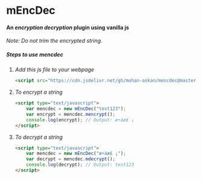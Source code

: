 # mEncDec
#### An *encryption* *decryption* plugin using vanilla js
*Note: Do not trim the encrypted string.*
##### Steps to use mencdec
1. *Add this js file to your webpage*
    ```html
    <script src="https://cdn.jsdelivr.net/gh/mohan-askan/mencdec@master/mEncDec.js"></script>
    ```
2. *To encrypt a string*
    ```html
    <script type="text/javascript">
        var mencdec = new mEncDec("test123");
        var encrypt = mencdec.mencrypt();
        console.log(encrypt); // Output: æ÷áæ£ ¡
    </script>
    ```
3. *To decrypt a string*
    ```html
    <script type="text/javascript">
        var mencdec = new mEncDec("æ÷áæ£ ¡");
        var decrypt = mencdec.mdecrypt();
        console.log(decrypt); // Output: test123
    </script>
    ```
